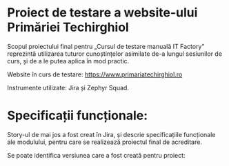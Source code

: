 <h1>Proiect de testare a website-ului Primăriei Techirghiol</h1>


Scopul proiectului final pentru „Cursul de testare manuală IT Factory” reprezintă utilizarea tuturor cunoștințelor asimilate de-a lungul sesiunilor de curs, și de a le putea aplica în mod practic.

Website în curs de testare: https://www.primariatechirghiol.ro

Instrumente utilizate: Jira și Zephyr Squad.

<h1>Specificații funcționale:</h1>
Story-ul de mai jos a fost creat în Jira, și descrie specificațiile funcționale ale modulului, pentru care se realizează proiectul final de acreditare.

Se poate identifica versiunea care a fost creată pentru proiect:

